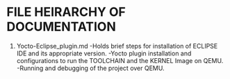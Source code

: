# FILE HEIRARCHY OF DOCUMENTATION

1. Yocto-Eclipse_plugin.md 
-Holds brief steps for installation of ECLIPSE IDE and its appropriate version.
-Yocto plugin installation and configurations to run the TOOLCHAIN and the KERNEL Image on QEMU.
-Running and debugging of the project over QEMU.

